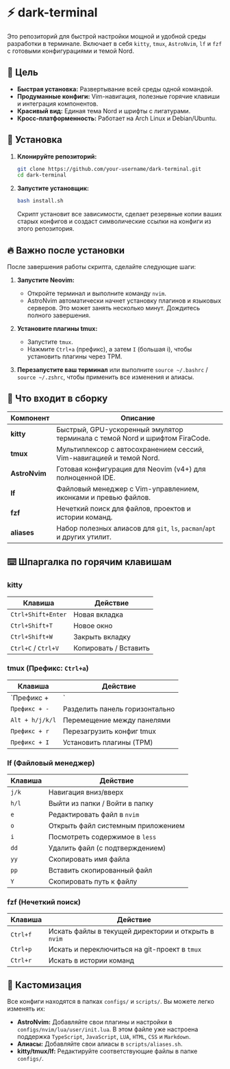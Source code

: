 # ⚡ dark-terminal

Это репозиторий для быстрой настройки мощной и удобной среды разработки в терминале. Включает в себя `kitty`, `tmux`, `AstroNvim`, `lf` и `fzf` с готовыми конфигурациями и темой Nord.

## 🎯 Цель

*   **Быстрая установка:** Развертывание всей среды одной командой.
*   **Продуманные конфиги:** Vim-навигация, полезные горячие клавиши и интеграция компонентов.
*   **Красивый вид:** Единая тема Nord и шрифты с лигатурами.
*   **Кросс-платформенность:** Работает на Arch Linux и Debian/Ubuntu.

## 🚀 Установка

1.  **Клонируйте репозиторий:**
    ```bash
    git clone https://github.com/your-username/dark-terminal.git
    cd dark-terminal
    ```

2.  **Запустите установщик:**
    ```bash
    bash install.sh
    ```
    Скрипт установит все зависимости, сделает резервные копии ваших старых конфигов и создаст символические ссылки на конфиги из этого репозитория.

## 🔥 Важно после установки

После завершения работы скрипта, сделайте следующие шаги:

1.  **Запустите Neovim:**
    *   Откройте терминал и выполните команду `nvim`.
    *   AstroNvim автоматически начнет установку плагинов и языковых серверов. Это может занять несколько минут. Дождитесь полного завершения.

2.  **Установите плагины tmux:**
    *   Запустите `tmux`.
    *   Нажмите `Ctrl+a` (префикс), а затем `I` (большая i), чтобы установить плагины через TPM.

3.  **Перезапустите ваш терминал** или выполните `source ~/.bashrc` / `source ~/.zshrc`, чтобы применить все изменения и алиасы.

## 🧩 Что входит в сборку

| Компонент | Описание                                                              |
|-----------|-----------------------------------------------------------------------|
| **kitty** | Быстрый, GPU-ускоренный эмулятор терминала с темой Nord и шрифтом FiraCode. |
| **tmux**  | Мультиплексор с автосохранением сессий, Vim-навигацией и темой Nord.     |
| **AstroNvim**| Готовая конфигурация для Neovim (v4+) для полноценной IDE.                  |
| **lf**    | Файловый менеджер с Vim-управлением, иконками и превью файлов.         |
| **fzf**   | Нечеткий поиск для файлов, проектов и истории команд.                  |
| **aliases**| Набор полезных алиасов для `git`, `ls`, `pacman`/`apt` и других утилит. |

## ⌨️ Шпаргалка по горячим клавишам

### kitty

| Клавиша             | Действие                  |
|---------------------|---------------------------|
| `Ctrl+Shift+Enter`  | Новая вкладка             |
| `Ctrl+Shift+T`      | Новое окно                |
| `Ctrl+Shift+W`      | Закрыть вкладку           |
| `Ctrl+C` / `Ctrl+V` | Копировать / Вставить     |

### tmux (Префикс: `Ctrl+a`)

| Клавиша             | Действие                  |
|---------------------|---------------------------|
| `Префикс + |`       | Разделить панель вертикально |
| `Префикс + -`       | Разделить панель горизонтально |
| `Alt + h/j/k/l`     | Перемещение между панелями |
| `Префикс + r`       | Перезагрузить конфиг tmux |
| `Префикс + I`       | Установить плагины (TPM)  |

### lf (Файловый менеджер)

| Клавиша | Действие                  |
|---------|---------------------------|
| `j/k`   | Навигация вниз/вверх      |
| `h/l`   | Выйти из папки / Войти в папку |
| `e`     | Редактировать файл в `nvim` |
| `o`     | Открыть файл системным приложением |
| `i`     | Посмотреть содержимое в `less` |
| `dd`    | Удалить файл (с подтверждением) |
| `yy`    | Скопировать имя файла     |
| `pp`    | Вставить скопированный файл |
| `Y`     | Скопировать путь к файлу  |

### fzf (Нечеткий поиск)

| Клавиша | Действие                  |
|---------|---------------------------|
| `Ctrl+f`| Искать файлы в текущей директории и открыть в `nvim` |
| `Ctrl+p`| Искать и переключиться на git-проект в `tmux` |
| `Ctrl+r`| Искать в истории команд   |

## 🎨 Кастомизация

Все конфиги находятся в папках `configs/` и `scripts/`. Вы можете легко изменять их:

*   **AstroNvim:** Добавляйте свои плагины и настройки в `configs/nvim/lua/user/init.lua`. В этом файле уже настроена поддержка `TypeScript`, `JavaScript`, `LUA`, `HTML`, `CSS` и `Markdown`.
*   **Алиасы:** Добавляйте свои алиасы в `scripts/aliases.sh`.
*   **kitty/tmux/lf:** Редактируйте соответствующие файлы в папке `configs/`.
